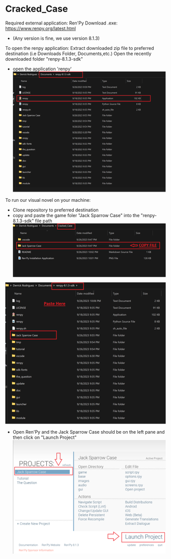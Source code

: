 # Cracked_Case

Required external application: Ren'Py
Download .exe: https://www.renpy.org/latest.html
- (Any version is fine, we use version 8.1.3)

To open the renpy application:
Extract downloaded zip file to preferred destination (i.e Downloads Folder, Documents,etc.)
Open the recently downloaded folder "renpy-8.1.3-sdk"
- open the application 'renpy'
![Installation File ](<Ren'Py Installation Application.png>)

To run our visual novel on your machine:
- Clone repository to preferred destination
- copy and paste the game foler "Jack Sparrow Case" into the "renpy-8.1.3-sdk" file path
![Copy Game Folder](<Copy Cloned File.png>)

![Paste Game Folder](<Paste Game Folder in Ren'Py.png>)
- Open Ren'Py and the Jack Sparrow Case should be on the left pane and then click on "Launch Project"
![Running Game File](<Run Game in Ren'Py.png>)
